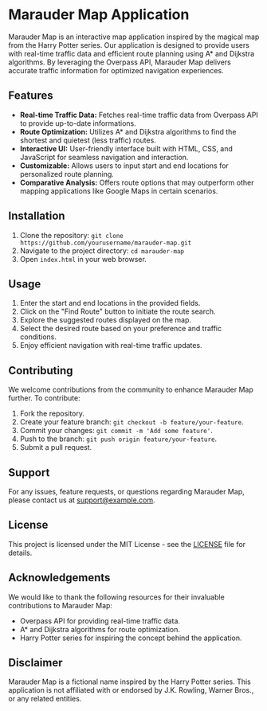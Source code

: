 # Marauder Map Application

Marauder Map is an interactive map application inspired by the magical map from the Harry Potter series. Our application is designed to provide users with real-time traffic data and efficient route planning using A* and Dijkstra algorithms. By leveraging the Overpass API, Marauder Map delivers accurate traffic information for optimized navigation experiences.

## Features

- **Real-time Traffic Data:** Fetches real-time traffic data from Overpass API to provide up-to-date informations.
- **Route Optimization:** Utilizes A* and Dijkstra algorithms to find the shortest and quietest (less traffic) routes.
- **Interactive UI:** User-friendly interface built with HTML, CSS, and JavaScript for seamless navigation and interaction.
- **Customizable:** Allows users to input start and end locations for personalized route planning.
- **Comparative Analysis:** Offers route options that may outperform other mapping applications like Google Maps in certain scenarios.

## Installation

1. Clone the repository: `git clone https://github.com/yourusername/marauder-map.git`
2. Navigate to the project directory: `cd marauder-map`
3. Open `index.html` in your web browser.

## Usage

1. Enter the start and end locations in the provided fields.
2. Click on the "Find Route" button to initiate the route search.
3. Explore the suggested routes displayed on the map.
4. Select the desired route based on your preference and traffic conditions.
5. Enjoy efficient navigation with real-time traffic updates.

## Contributing

We welcome contributions from the community to enhance Marauder Map further. To contribute:

1. Fork the repository.
2. Create your feature branch: `git checkout -b feature/your-feature`.
3. Commit your changes: `git commit -m 'Add some feature'`.
4. Push to the branch: `git push origin feature/your-feature`.
5. Submit a pull request.

## Support

For any issues, feature requests, or questions regarding Marauder Map, please contact us at [support@example.com](mailto:support@example.com).

## License

This project is licensed under the MIT License - see the [LICENSE](LICENSE) file for details.

## Acknowledgements

We would like to thank the following resources for their invaluable contributions to Marauder Map:

- Overpass API for providing real-time traffic data.
- A* and Dijkstra algorithms for route optimization.
- Harry Potter series for inspiring the concept behind the application.

## Disclaimer

Marauder Map is a fictional name inspired by the Harry Potter series. This application is not affiliated with or endorsed by J.K. Rowling, Warner Bros., or any related entities.

